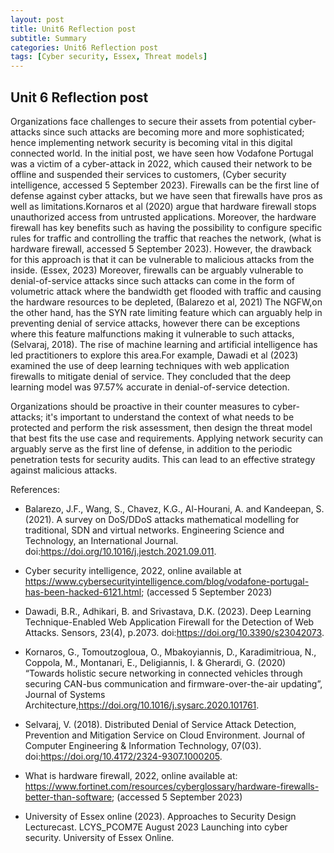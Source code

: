 ```yaml
---
layout: post
title: Unit6 Reflection post
subtitle: Summary
categories: Unit6 Reflection post
tags: [Cyber security, Essex, Threat models]
---
```


## Unit 6 Reflection post

Organizations face challenges to secure their assets from potential cyber-attacks since such attacks are becoming more and more sophisticated; hence implementing network security is becoming vital in this digital connected world.
In the initial post, we have seen how Vodafone Portugal was a victim of a cyber-attack in 2022, which caused their network to be offline and suspended their services to customers, (Cyber security intelligence, accessed 5 September 2023). Firewalls can be the first line of defense against cyber attacks, but we have seen that firewalls have pros as well as limitations.Kornaros et al (2020) argue that hardware firewall stops unauthorized access from untrusted applications. Moreover, the hardware firewall has key benefits such as having the possibility to configure specific rules for traffic and controlling the traffic that reaches the network, (what is hardware firewall, accessed 5 September 2023). However, the drawback for this approach is that it can be vulnerable to malicious attacks from the inside. (Essex, 2023)
Moreover, firewalls can be arguably vulnerable to denial-of-service attacks since such attacks can come in the form of volumetric attack where the bandwidth get flooded with traffic and causing the hardware resources to be depleted, (Balarezo et al, 2021)
The NGFW,on the other hand, has the SYN rate limiting feature which can arguably help in preventing denial of service attacks, however  there can be exceptions where this feature malfunctions making it vulnerable to such attacks, (Selvaraj, 2018). 
The rise of machine learning and artificial intelligence has led practitioners to explore this area.For example, Dawadi et al (2023) examined the use of deep learning techniques with web application firewalls to mitigate denial of service. They concluded that the deep learning model was 97.57% accurate in denial-of-service detection.

Organizations should be proactive in their counter measures to cyber-attacks; it's important to understand the context of what needs to be protected and perform the risk assessment, then design the threat model that best fits the use case and requirements. Applying network security can arguably serve as the first line of defense, in addition to the periodic penetration tests for security audits. This can lead to an effective strategy against malicious attacks.


References:


- Balarezo, J.F., Wang, S., Chavez, K.G., Al-Hourani, A. and Kandeepan, S. (2021). A survey on DoS/DDoS attacks mathematical modelling for traditional, SDN and virtual networks. Engineering Science and Technology, an International Journal. doi:https://doi.org/10.1016/j.jestch.2021.09.011.

- Cyber security intelligence, 2022, online available at https://www.cybersecurityintelligence.com/blog/vodafone-portugal-has-been-hacked-6121.html; (accessed 5 September 2023)

- Dawadi, B.R., Adhikari, B. and Srivastava, D.K. (2023). Deep Learning Technique-Enabled Web Application Firewall for the Detection of Web Attacks. Sensors, 23(4), p.2073. doi:https://doi.org/10.3390/s23042073.

- Kornaros, G., Tomoutzogloua, O., Mbakoyiannis, D., Karadimitrioua, N., Coppola, M., Montanari, E., Deligiannis, I. & Gherardi, G. (2020) “Towards holistic secure networking in connected vehicles through securing CAN-bus communication and firmware-over-the-air updating”, Journal of Systems Architecture,https://doi.org/10.1016/j.sysarc.2020.101761.

- Selvaraj, V. (2018). Distributed Denial of Service Attack Detection, Prevention and Mitigation Service on Cloud Environment. Journal of Computer Engineering & Information Technology, 07(03). doi:https://doi.org/10.4172/2324-9307.1000205.

- What is hardware firewall, 2022, online available at: https://www.fortinet.com/resources/cyberglossary/hardware-firewalls-better-than-software; (accessed 5 September 2023)

- University of Essex online (2023). Approaches to Security Design Lecturecast. LCYS_PCOM7E August 2023 Launching into cyber security. University of Essex Online.



